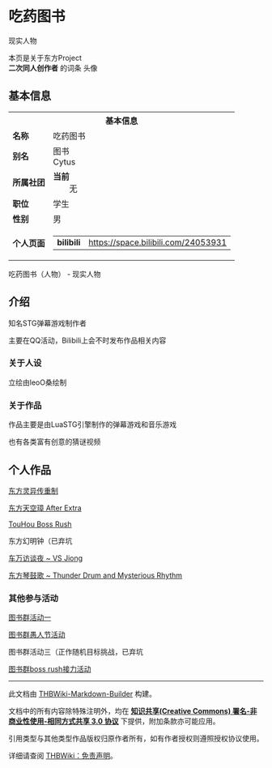 # 吃药图书

<!-- source html: G:\repos\THBWiki-Markdown-Builder\THBWikiMarkdown\Temp\main\d\da\ns0%3A%E5%90%83%E8%8D%AF%E5%9B%BE%E4%B9%A6.html -->

现实人物

本页是关于东方Project  
 **二次同人创作者** 的词条
[](./文件-tushuHD.jpg.md)  [](./文件-tushuHD.jpg.md)头像

## 基本信息

<table><tbody><tr><th colspan="3">基本信息</th></tr><tr><td class="label"><b>名称</b></td><td> 吃药图书 </td></tr><tr><td class="label"><b>别名</b></td><td>图书<br>Cytus</td></tr><tr><td class="label"><b>所属社团</b></td><td><b>当前</b><div style="margin-left:2em;">无</div></td></tr><tr><td class="label"><b>职位</b></td><td>学生</td></tr><tr><td class="label"><b>性别</b></td><td>男</td></tr><tr><td class="label"><b>个人页面</b></td><td><table border="0" cellspacing="0" cellpadding="0"><tbody><tr><td><b>bilibili</b></td><td><a rel="nofollow" class="external free" href="https://space.bilibili.com/24053931">https://space.bilibili.com/24053931</a></td></tr></tbody></table></td></tr></tbody></table>

吃药图书（人物） - 现实人物

## 介绍
  
知名STG弹幕游戏制作者
  
  
主要在QQ活动，Bilibili上会不时发布作品相关内容
  


### 关于人设
  
立绘由leoO桑绘制
  


### 关于作品
  
作品主要是由LuaSTG引擎制作的弹幕游戏和音乐游戏
  
  
也有各类富有创意的猜谜视频
  


## 个人作品
  
[东方灵异传重制](https://b23.tv/0t4WSI)
  
  
[东方天空璋 After Extra](https://b23.tv/7Shz8Z)
  
  
[TouHou Boss Rush](./TouHou_Boss_Rush.md)
  
  
东方幻明钟（已弃坑
  
  
[车万访谈夜 ~ VS Jiong](https://b23.tv/Sryoi6)
  
  
[东方琴鼓歌 ~ Thunder Drum and Mysterious Rhythm](./东方琴鼓歌_~_Thunder_Drum_and_Mysterious_Rhythm.md)
  


### 其他参与活动
  
[图书群活动一](https://b23.tv/1QF11s)
  
  
[图书群愚人节活动](https://b23.tv/UfZolH)
  
  
图书群活动三（正作随机目标挑战，已弃坑
  
  
[图书群boss rush接力活动](https://www.bilibili.com/video/BV1NL411p7ty/)
  





---

此文档由 [THBWiki-Markdown-Builder](https://github.com/Delsin-Yu/THBWiki-Markdown-Builder) 构建。

文档中的所有内容除特殊注明外，均在 [**知识共享(Creative Commons) 署名-非商业性使用-相同方式共享 3.0 协议**](https://creativecommons.org/licenses/by-sa/3.0/deed.zh-hans) 下提供，附加条款亦可能应用。

引用类型与其他类型作品版权归原作者所有，如有作者授权则遵照授权协议使用。

详细请查阅 [THBWiki：免责声明](https://thbwiki.cc/THBWiki:%E5%85%8D%E8%B4%A3%E5%A3%B0%E6%98%8E)。

